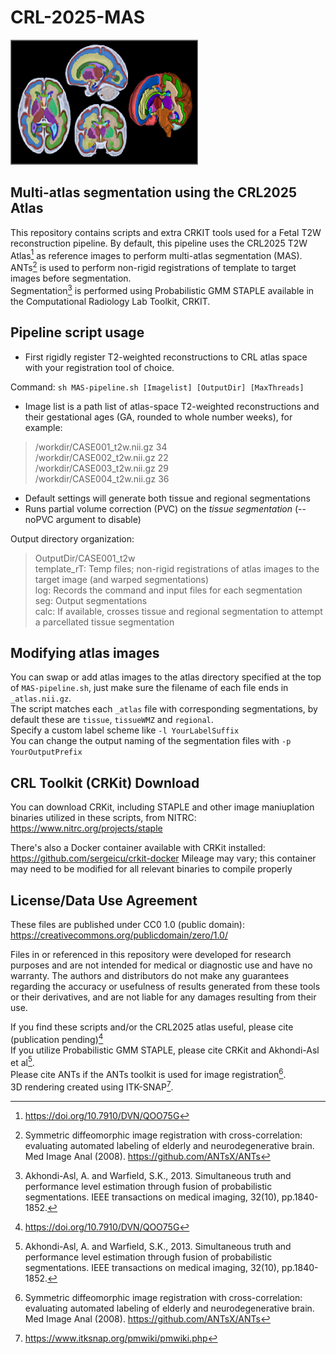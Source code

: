 # CRL-2025-MAS
<img src="picture.png" alt="Screenshot of atlas segmentations made using STAPLE multi-atlas segmentation" width="300" height="200">


## Multi-atlas segmentation using the CRL2025 Atlas
This repository contains scripts and extra CRKIT tools used for a Fetal T2W reconstruction pipeline. By default, this pipeline uses the CRL2025 T2W Atlas[^CRL2025] as reference images to perform multi-atlas segmentation (MAS).<br>
ANTs[^ANTS] is used to perform non-rigid registrations of template to target images before segmentation.<br>
Segmentation[^STAPLE] is performed using Probabilistic GMM STAPLE available in the Computational Radiology Lab Toolkit, CRKIT.

## Pipeline script usage
* First rigidly register T2-weighted reconstructions to CRL atlas space with your registration tool of choice.

Command:
`sh MAS-pipeline.sh [Imagelist] [OutputDir] [MaxThreads]`<br>
  - Image list is a path list of atlas-space T2-weighted reconstructions and their gestational ages (GA, rounded to whole number weeks), for example:
  > /workdir/CASE001_t2w.nii.gz 34 <br>/workdir/CASE002_t2w.nii.gz 22<br>/workdir/CASE003_t2w.nii.gz 29<br>/workdir/CASE004_t2w.nii.gz 36
  - Default settings will generate both tissue and regional segmentations
  - Runs partial volume correction (PVC) on the *tissue segmentation* (--noPVC argument to disable) 

 Output directory organization:
 > OutputDir/CASE001_t2w <br>
   template_rT: Temp files; non-rigid registrations of atlas images to the target image (and warped segmentations)<br>
   log: Records the command and input files for each segmentation<br>
   seg: Output segmentations<br>
   calc: If available, crosses tissue and regional segmentation to attempt a parcellated tissue segmentation<br>

## Modifying atlas images
You can swap or add atlas images to the atlas directory specified at the top of `MAS-pipeline.sh`, just make sure the filename of each file ends in `_atlas.nii.gz`.<br>
The script matches each `_atlas` file with corresponding segmentations, by default these are `tissue`, `tissueWMZ` and `regional`.<br>
Specify a custom label scheme like `-l YourLabelSuffix`<br>
You can change the output naming of the segmentation files with `-p YourOutputPrefix`

## CRL Toolkit (CRKit) Download
You can download CRKit, including STAPLE and other image maniuplation binaries utilized in these scripts, from NITRC:
https://www.nitrc.org/projects/staple

There's also a Docker container available with CRKit installed:
https://github.com/sergeicu/crkit-docker
Mileage may vary; this container may need to be modified for all relevant binaries to compile properly

## License/Data Use Agreement
These files are published under CC0 1.0 (public domain): https://creativecommons.org/publicdomain/zero/1.0/<br>

Files in or referenced in this repository were developed for research purposes and are not intended for medical or diagnostic use and have no warranty. The authors and distributors do not make any guarantees regarding the accuracy or usefulness of results generated from these tools or their derivatives, and are not liable for any damages resulting from their use.<br>

If you find these scripts and/or the CRL2025 atlas useful, please cite (publication pending)[^CRL2025]<br>
If you utilize Probabilistic GMM STAPLE, please cite CRKit and Akhondi-Asl et al[^STAPLE].<br>
Please cite ANTs if the ANTs toolkit is used for image registration[^ANTS].<br>
3D rendering created using ITK-SNAP[^SNAP].

[^CRL2025]:https://doi.org/10.7910/DVN/QOO75G
[^ANTS]:Symmetric diffeomorphic image registration with cross-correlation: evaluating automated labeling of elderly and neurodegenerative brain. Med Image Anal (2008). https://github.com/ANTsX/ANTs
[^STAPLE]:Akhondi-Asl, A. and Warfield, S.K., 2013. Simultaneous truth and performance level estimation through fusion of probabilistic segmentations. IEEE transactions on medical imaging, 32(10), pp.1840-1852.
[^SNAP]:https://www.itksnap.org/pmwiki/pmwiki.php